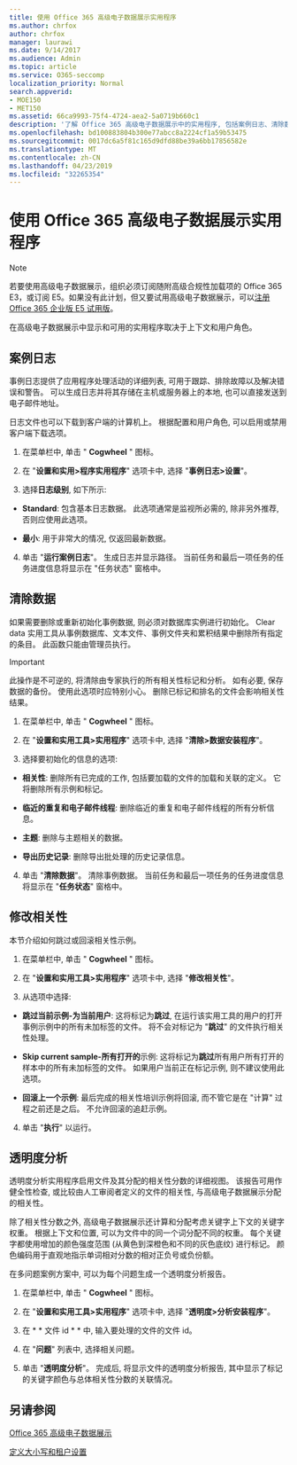 ```yaml
---
title: 使用 Office 365 高级电子数据展示实用程序
ms.author: chrfox
author: chrfox
manager: laurawi
ms.date: 9/14/2017
ms.audience: Admin
ms.topic: article
ms.service: O365-seccomp
localization_priority: Normal
search.appverid:
- MOE150
- MET150
ms.assetid: 66ca9993-75f4-4724-aea2-5a0719b660c1
description: '了解 Office 365 高级电子数据展示中的实用程序, 包括案例日志、清除数据、处理错误、修改相关性和透明度分析。  '
ms.openlocfilehash: bd100883804b300e77abcc8a2224cf1a59b53475
ms.sourcegitcommit: 0017dc6a5f81c165d9dfd88be39a6bb17856582e
ms.translationtype: MT
ms.contentlocale: zh-CN
ms.lasthandoff: 04/23/2019
ms.locfileid: "32265354"
---
```

# <a name="use-office-365-advanced-ediscovery-utilities"></a>使用 Office 365 高级电子数据展示实用程序

> [!NOTE]
> 若要使用高级电子数据展示，组织必须订阅随附高级合规性加载项的 Office 365 E3，或订阅 E5。如果没有此计划，但又要试用高级电子数据展示，可以[注册 Office 365 企业版 E5 试用版](https://go.microsoft.com/fwlink/p/?LinkID=698279)。 
  
在高级电子数据展示中显示和可用的实用程序取决于上下文和用户角色。
  
## <a name="case-log"></a>案例日志

事例日志提供了应用程序处理活动的详细列表, 可用于跟踪、排除故障以及解决错误和警告。 可以生成日志并将其存储在主机或服务器上的本地, 也可以直接发送到电子邮件地址。
  
日志文件也可以下载到客户端的计算机上。 根据配置和用户角色, 可以启用或禁用客户端下载选项。
  
1. 在菜单栏中, 单击 " **Cogwheel** " 图标。 
    
2. 在 "**设置和实用\>程序实用程序**" 选项卡中, 选择 "**事例日志\>设置**"。
    
3. 选择**日志级别**, 如下所示: 
    
  - **Standard**: 包含基本日志数据。 此选项通常是监视所必需的, 除非另外推荐, 否则应使用此选项。
    
  - **最小**: 用于非常大的情况, 仅返回最新数据。
    
4. 单击 "**运行案例日志**"。 生成日志并显示路径。 当前任务和最后一项任务的任务进度信息将显示在 "任务状态" 窗格中。
    
## <a name="clear-data"></a>清除数据

如果需要删除或重新初始化事例数据, 则必须对数据库实例进行初始化。 Clear data 实用工具从事例数据库、文本文件、事例文件夹和累积结果中删除所有指定的条目。 此函数只能由管理员执行。
  
> [!IMPORTANT]
> 此操作是不可逆的, 将清除由专家执行的所有相关性标记和分析。 如有必要, 保存数据的备份。 使用此选项时应特别小心。 删除已标记和排名的文件会影响相关性结果。 
  
1. 在菜单栏中, 单击 " **Cogwheel** " 图标。 
    
2. 在 "**设置和实用工具\>实用程序**" 选项卡中, 选择 "**清除\>数据安装程序**"。
    
3. 选择要初始化的信息的选项:
    
  - **相关性**: 删除所有已完成的工作, 包括要加载的文件的加载和关联的定义。 它将删除所有示例和标记。
    
  - **临近的重复和电子邮件线程**: 删除临近的重复和电子邮件线程的所有分析信息。
    
  - **主题**: 删除与主题相关的数据。
    
  - **导出历史记录**: 删除导出批处理的历史记录信息。
    
4. 单击 "**清除数据**"。 清除事例数据。 当前任务和最后一项任务的任务进度信息将显示在 "**任务状态**" 窗格中。 
    
## <a name="modify-relevance"></a>修改相关性

本节介绍如何跳过或回滚相关性示例。
  
1. 在菜单栏中, 单击 " **Cogwheel** " 图标。 
    
2. 在 "**设置和实用工具\>实用程序**" 选项卡中, 选择 "**修改相关性**"。
    
3. 从选项中选择: 
    
  - **跳过当前示例-为当前用户**: 这将标记为**跳过**, 在运行该实用工具的用户的打开事例示例中的所有未加标签的文件。 将不会对标记为 "**跳过**" 的文件执行相关性处理。
    
  - **Skip current sample-所有打开的**示例: 这将标记为**跳过**所有用户所有打开的样本中的所有未加标签的文件。 如果用户当前正在标记示例, 则不建议使用此选项。
    
  - **回滚上一个示例**: 最后完成的相关性培训示例将回滚, 而不管它是在 "计算" 过程之前还是之后。 不允许回滚的追赶示例。
    
4. 单击 "**执行**" 以运行。 
    
## <a name="transparency-analysis"></a>透明度分析

透明度分析实用程序启用文件及其分配的相关性分数的详细视图。 该报告可用作健全性检查, 或比较由人工审阅者定义的文件的相关性, 与高级电子数据展示分配的相关性。 
  
除了相关性分数之外, 高级电子数据展示还计算和分配考虑关键字上下文的关键字权重。 根据上下文和位置, 可以为文件中的同一个词分配不同的权重。 每个关键字都使用增加的颜色强度范围 (从黄色到深橙色和不同的灰色底纹) 进行标记。 颜色编码用于直观地指示单词相对分数的相对正负号或负份额。 
  
在多问题案例方案中, 可以为每个问题生成一个透明度分析报告。
  
1. 在菜单栏中, 单击 " **Cogwheel** " 图标。 
    
2. 在 "**设置和实用工具\>实用程序**" 选项卡中, 选择 "**透明度\>分析安装程序**"。
    
3. 在 * * 文件 id * * 中, 输入要处理的文件的文件 id。
    
4. 在 "**问题**" 列表中, 选择相关问题。 
    
5. 单击 "**透明度分析**"。 完成后, 将显示文件的透明度分析报告, 其中显示了标记的关键字颜色与总体相关性分数的关联情况。
    
## <a name="see-also"></a>另请参阅

[Office 365 高级电子数据展示](office-365-advanced-ediscovery.md)
  
[定义大小写和租户设置](define-case-and-tenant-settings-in-advanced-ediscovery.md)

